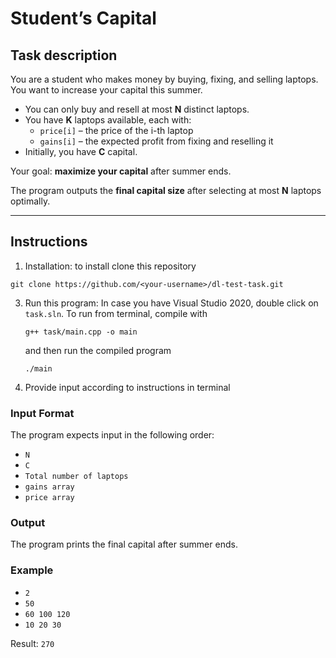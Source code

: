 # Student’s Capital

## Task description
You are a student who makes money by buying, fixing, and selling laptops.  
You want to increase your capital this summer.  

- You can only buy and resell at most **N** distinct laptops.  
- You have **K** laptops available, each with:
  - `price[i]` – the price of the i-th laptop  
  - `gains[i]` – the expected profit from fixing and reselling it  
- Initially, you have **C** capital.  

Your goal: **maximize your capital** after summer ends.  

The program outputs the **final capital size** after selecting at most **N** laptops optimally.  

---

## Instructions
1. Installation:
   to install clone this repository
```
git clone https://github.com/<your-username>/dl-test-task.git
```
3. Run this program:
   In case you have Visual Studio 2020, double click on `task.sln`.
   To run from terminal, compile with
   ```
   g++ task/main.cpp -o main
   ```
   and then run the compiled program
   ```
   ./main
   ```
5. Provide input according to instructions in terminal
### Input Format
The program expects input in the following order:
- ```N```
- ```C```
- ```Total number of laptops```
- ```gains array```
- ```price array```
### Output
The program prints the final capital after summer ends.
### Example
- ```2```
- ```50```
- ```60 100 120```
- ```10 20 30```
 
Result: ```270```
